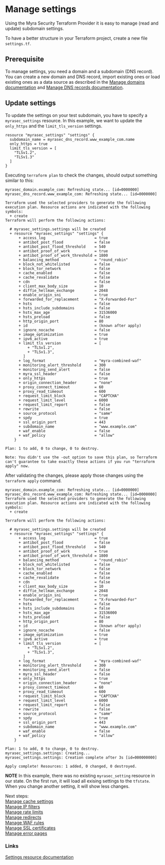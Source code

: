 # Manage settings

Using the Myra Security Terraform Provider it is easy to manage (read and update) subdomain settings.

To have a better structure in your Terraform project, create a new file `settings.tf`.

## Prerequisite

To manage settings, you need a domain and a subdomain (DNS record). You can create a new domain and DNS record, import existing ones or load existing ones as a data source as described in the [Manage domains documentation](./domains.md) and [Manage DNS records documentation](./dns_records.md).  


## Update settings
To update the settings on your test subdomain, you have to specify a `myrasec_settings` resource. In this example, we want to update the `only_https` and the `limit_tls_version` settings.
```hcl
resource "myrasec_settings" "settings" {
  subdomain_name = myrasec_dns_record.www_example_com.name
  only_https = true
  limit_tls_version = [
    "TLSv1.2",
    "TLSv1.3"
  ]
}
```
Executing `terraform plan` to check the changes, should output something similar to this:

```
myrasec_domain.example_com: Refreshing state... [id=0000000]
myrasec_dns_record.www_example_com: Refreshing state... [id=0000000]

Terraform used the selected providers to generate the following execution plan. Resource actions are indicated with the following symbols:                                          
  + create                                                                                                                                                                                                                                                                                              
Terraform will perform the following actions:                                                                                                                                       

  # myrasec_settings.settings will be created
  + resource "myrasec_settings" "settings" {
      + access_log                      = true
      + antibot_post_flood              = false
      + antibot_post_flood_threshold    = 540
      + antibot_proof_of_work           = true
      + antibot_proof_of_work_threshold = 1800
      + balancing_method                = "round_robin"
      + block_not_whitelisted           = false
      + block_tor_network               = false
      + cache_enabled                   = false
      + cache_revalidate                = false
      + cdn                             = false
      + client_max_body_size            = 10
      + diffie_hellman_exchange         = 2048
      + enable_origin_sni               = true
      + forwarded_for_replacement       = "X-Forwarded-For"
      + hsts                            = false
      + hsts_include_subdomains         = false
      + hsts_max_age                    = 31536000
      + hsts_preload                    = false
      + http_origin_port                = 80
      + id                              = (known after apply)
      + ignore_nocache                  = false
      + image_optimization              = true
      + ipv6_active                     = true
      + limit_tls_version               = [
          + "TLSv1.2",
          + "TLSv1.3",
        ]
      + log_format                      = "myra-combined-waf"
      + monitoring_alert_threshold      = 300
      + monitoring_send_alert           = false
      + myra_ssl_header                 = false
      + only_https                      = true
      + origin_connection_header        = "none"
      + proxy_connect_timeout           = 60
      + proxy_read_timeout              = 600
      + request_limit_block             = "CAPTCHA"
      + request_limit_level             = 6000
      + request_limit_report            = false
      + rewrite                         = false
      + source_protocol                 = "same"
      + spdy                            = true
      + ssl_origin_port                 = 443
      + subdomain_name                  = "www.example.com"
      + waf_enable                      = false
      + waf_policy                      = "allow"
    }

Plan: 1 to add, 0 to change, 0 to destroy.

Note: You didn't use the -out option to save this plan, so Terraform can't guarantee to take exactly these actions if you run "terraform apply" now.
```

After validating the changes, please apply those changes using the `terraform apply` command.

```
myrasec_domain.example_com: Refreshing state... [id=0000000]
myrasec_dns_record.www_example_com: Refreshing state... [id=0000000]                                                                                                                                                                           
Terraform used the selected providers to generate the following execution plan. Resource actions are indicated with the following symbols:                                          
  + create   
  
Terraform will perform the following actions:

  # myrasec_settings.settings will be created
  + resource "myrasec_settings" "settings" {
      + access_log                      = true
      + antibot_post_flood              = false
      + antibot_post_flood_threshold    = 540
      + antibot_proof_of_work           = true
      + antibot_proof_of_work_threshold = 1800
      + balancing_method                = "round_robin"
      + block_not_whitelisted           = false
      + block_tor_network               = false
      + cache_enabled                   = false
      + cache_revalidate                = false
      + cdn                             = false
      + client_max_body_size            = 10
      + diffie_hellman_exchange         = 2048
      + enable_origin_sni               = true
      + forwarded_for_replacement       = "X-Forwarded-For"
      + hsts                            = false
      + hsts_include_subdomains         = false
      + hsts_max_age                    = 31536000
      + hsts_preload                    = false
      + http_origin_port                = 80
      + id                              = (known after apply)
      + ignore_nocache                  = false
      + image_optimization              = true
      + ipv6_active                     = true
      + limit_tls_version               = [
          + "TLSv1.2",
          + "TLSv1.3",
        ]
      + log_format                      = "myra-combined-waf"
      + monitoring_alert_threshold      = 300
      + monitoring_send_alert           = false
      + myra_ssl_header                 = false
      + only_https                      = true
      + origin_connection_header        = "none"
      + proxy_connect_timeout           = 60
      + proxy_read_timeout              = 600
      + request_limit_block             = "CAPTCHA"
      + request_limit_level             = 6000
      + request_limit_report            = false
      + rewrite                         = false
      + source_protocol                 = "same"
      + spdy                            = true
      + ssl_origin_port                 = 443
      + subdomain_name                  = "www.example.com"
      + waf_enable                      = false
      + waf_policy                      = "allow"
    }

Plan: 1 to add, 0 to change, 0 to destroy.
myrasec_settings.settings: Creating...
myrasec_settings.settings: Creation complete after 3s [id=000000000]

Apply complete! Resources: 1 added, 0 changed, 0 destroyed.
```

**NOTE** In this example, there was no existing `myrasec_setting` resource in our state. On the first run, it will load all exising settings to the `tfstate`. When you change another setting, it will show less changes.

Next steps:  
[Manage cache settings](./cache_settings.md)  
[Manage IP filters](./ip_filters.md)  
[Manage rate limits](./ratelimits.md)  
[Manage redirects](./redirects.md)  
[Manage WAF rules](./waf_rules.md)  
[Manage SSL certificates](./ssl_certificates.md)  
[Manage error pages](./error_pages.md)  

### Links
[Settings resource documentation](https://registry.terraform.io/providers/Myra-Security-GmbH/myrasec/latest/docs/resources/settings)